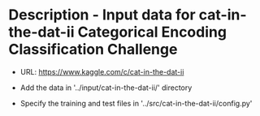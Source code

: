 # Description - Input data for cat-in-the-dat-ii Categorical Encoding Classification Challenge

- URL: https://www.kaggle.com/c/cat-in-the-dat-ii

- Add the data in '../input/cat-in-the-dat-ii/' directory 

- Specify the training and test files in '../src/cat-in-the-dat-ii/config.py'


